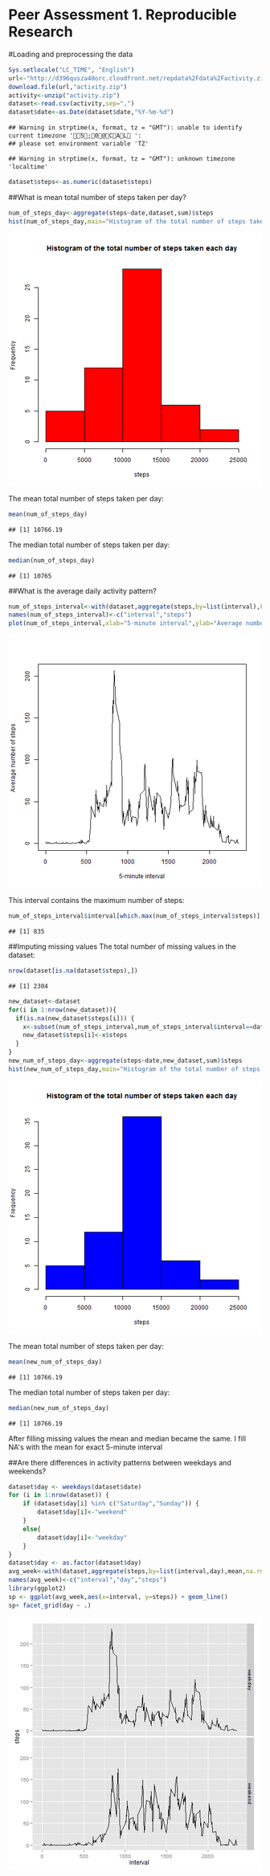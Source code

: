 Peer Assessment 1. Reproducible Research
========================================
#Loading and preprocessing the data

```r
Sys.setlocale("LC_TIME", "English")
url<-"http://d396qusza40orc.cloudfront.net/repdata%2Fdata%2Factivity.zip"
download.file(url,"activity.zip")
activity<-unzip("activity.zip")
dataset<-read.csv(activity,sep=",")
dataset$date<-as.Date(dataset$date,"%Y-%m-%d")
```

```
## Warning in strptime(x, format, tz = "GMT"): unable to identify current timezone '5;0@CAL ':
## please set environment variable 'TZ'
```

```
## Warning in strptime(x, format, tz = "GMT"): unknown timezone 'localtime'
```

```r
dataset$steps<-as.numeric(dataset$steps)
```
##What is mean total number of steps taken per day?

```r
num_of_steps_day<-aggregate(steps~date,dataset,sum)$steps
hist(num_of_steps_day,main="Histogram of the total number of steps taken each day",xlab="steps",col="red")
```

![plot of chunk unnamed-chunk-2](figure/unnamed-chunk-2-1.png) 

The mean total number of steps taken per day:

```r
mean(num_of_steps_day)
```

```
## [1] 10766.19
```
The median total number of steps taken per day:

```r
median(num_of_steps_day)
```

```
## [1] 10765
```
##What is the average daily activity pattern?

```r
num_of_steps_interval<-with(dataset,aggregate(steps,by=list(interval),FUN=mean,na.rm = TRUE))
names(num_of_steps_interval)<-c("interval","steps")
plot(num_of_steps_interval,xlab="5-minute interval",ylab="Average number of steps ", type="l")
```

![plot of chunk unnamed-chunk-5](figure/unnamed-chunk-5-1.png) 

This interval contains the maximum number of steps:

```r
num_of_steps_interval$interval[which.max(num_of_steps_interval$steps)]
```

```
## [1] 835
```
##Imputing missing values
The total number of missing values in the dataset:

```r
nrow(dataset[is.na(dataset$steps),])
```

```
## [1] 2304
```

```r
new_dataset<-dataset
for(i in 1:nrow(new_dataset)){
  if(is.na(new_dataset$steps[i])) {
    x<-subset(num_of_steps_interval,num_of_steps_interval$interval==dataset$interval[i])
    new_dataset$steps[i]<-x$steps
  }
}
new_num_of_steps_day<-aggregate(steps~date,new_dataset,sum)$steps
hist(new_num_of_steps_day,main="Histogram of the total number of steps taken each day",xlab="steps",col="blue")
```

![plot of chunk unnamed-chunk-8](figure/unnamed-chunk-8-1.png) 

The mean total number of steps taken per day:

```r
mean(new_num_of_steps_day)
```

```
## [1] 10766.19
```
The median total number of steps taken per day:

```r
median(new_num_of_steps_day)
```

```
## [1] 10766.19
```
After filling missing values the mean and median became the same. I fill NA's with the mean for exact 5-minute interval

##Are there differences in activity patterns between weekdays and weekends?

```r
dataset$day <- weekdays(dataset$date)                            
for (i in 1:nrow(dataset)) {                                       
    if (dataset$day[i] %in% c("Saturday","Sunday")) {             
        dataset$day[i]<-"weekend"                                 
    }
    else{
        dataset$day[i]<-"weekday"                                 
    }
}
dataset$day <- as.factor(dataset$day) 
avg_week<-with(dataset,aggregate(steps,by=list(interval,day),mean,na.rm = TRUE))
names(avg_week)<-c("interval","day","steps")
library(ggplot2)
sp <- ggplot(avg_week,aes(x=interval, y=steps)) + geom_line()
sp+ facet_grid(day ~ .)
```

![plot of chunk unnamed-chunk-11](figure/unnamed-chunk-11-1.png) 
